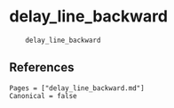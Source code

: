 # delay_line_backward

```@docs
    delay_line_backward
```

## References

```@bibliography
Pages = ["delay_line_backward.md"]
Canonical = false
```
